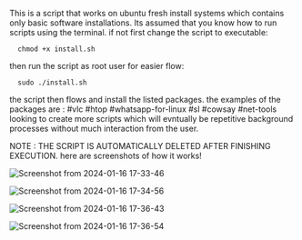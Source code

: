 This is a script that works on ubuntu fresh 
install systems which contains
only basic software installations.
Its assumed that you know how to run scripts using the terminal.
if not first change the script to executable:

      chmod +x install.sh

then run the script as root user for easier flow:

      sudo ./install.sh
      
the script then flows and install the listed packages.
the examples of the packages are :
      #vlc
      #htop
      #whatsapp-for-linux
      #sl
      #cowsay
      #net-tools
looking to create more scripts which will evntually be repetitive background processes 
without much interaction from the user.


NOTE : THE SCRIPT IS AUTOMATICALLY DELETED AFTER FINISHING EXECUTION.
here are screenshots of how it works!

![Screenshot from 2024-01-16 17-33-46](https://github.com/dee-mee/shell-script/assets/98864170/74601cd9-84db-4725-8c56-46222f12c7ed)


![Screenshot from 2024-01-16 17-34-56](https://github.com/dee-mee/shell-script/assets/98864170/342a39de-da4b-4499-8b3c-47f64099436c)


![Screenshot from 2024-01-16 17-36-43](https://github.com/dee-mee/shell-script/assets/98864170/157d28af-c5a1-4e57-b553-daba8e3a2451)



![Screenshot from 2024-01-16 17-36-54](https://github.com/dee-mee/shell-script/assets/98864170/a9d75789-4977-4e49-acdf-da3b0af845f8)
